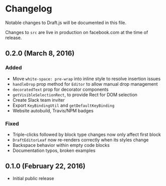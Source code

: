 # Changelog

Notable changes to Draft.js will be documented in this file.

Changes to `src` are live in production on facebook.com at the time of release.

## 0.2.0 (March 8, 2016)

### Added

* Move `white-space: pre-wrap` into inline style to resolve insertion issues
* `handleDrop` prop method for `Editor` to allow manual drop management
* `decoratedText` prop for decorator components
* `getVisibleSelectionRect`, to provide Rect for DOM selection
* Create Slack team inviter
* Export `KeyBindingUtil` and `getDefaultKeyBinding`
* Website autobuild, Travis/NPM badges

### Fixed

* Triple-clicks followed by block type changes now only affect first block
* `DraftEditorLeaf` now re-renders correctly when its styles change
* Backspace behavior within empty code blocks
* Documentation typos, broken examples

## 0.1.0 (February 22, 2016)

* Initial public release
